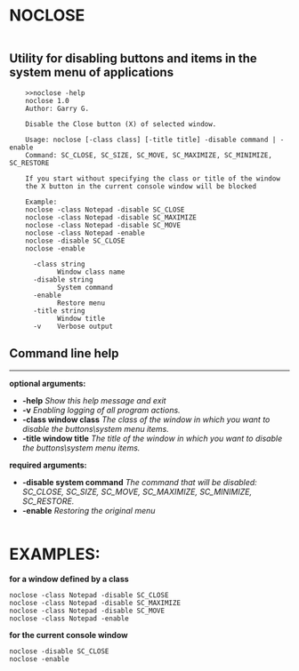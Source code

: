 NOCLOSE
======
~~~
~~~

Utility for disabling buttons and items in the system menu of applications
---

```
    >>noclose -help
    noclose 1.0
    Author: Garry G.

    Disable the Close button (X) of selected window.

    Usage: noclose [-class class] [-title title] -disable command | -enable
    Command: SC_CLOSE, SC_SIZE, SC_MOVE, SC_MAXIMIZE, SC_MINIMIZE, SC_RESTORE

    If you start without specifying the class or title of the window
    the X button in the current console window will be blocked

    Example:
    noclose -class Notepad -disable SC_CLOSE
    noclose -class Notepad -disable SC_MAXIMIZE
    noclose -class Notepad -disable SC_MOVE
    noclose -class Notepad -enable
    noclose -disable SC_CLOSE
    noclose -enable

      -class string
            Window class name
      -disable string
            System command
      -enable
            Restore menu
      -title string
            Window title
      -v    Verbose output
```

Command line help
-----------------
***
**optional arguments:**


  * **-help**                  *Show this help message and exit*
  * **-v**                     *Enabling logging of all program actions.*
  * **-class window class**    *The class of the window in which you want to disable the buttons\system menu items.* 
  * **-title window title**    *The title of the window in which you want to disable the buttons\system menu items.* 
  
**required arguments:** 
  * **-disable system command**    *The command that will be disabled: SC_CLOSE, SC_SIZE, SC_MOVE, SC_MAXIMIZE, SC_MINIMIZE, SC_RESTORE.*  
  * **-enable**                    *Restoring the original menu*
  

~~~
~~~
EXAMPLES:  
=========

**for a window defined by a class**
```
noclose -class Notepad -disable SC_CLOSE
noclose -class Notepad -disable SC_MAXIMIZE
noclose -class Notepad -disable SC_MOVE
noclose -class Notepad -enable
```

**for the current console window**
```
noclose -disable SC_CLOSE
noclose -enable
```
  
  
  